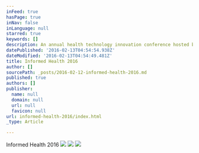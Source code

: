 ```yaml
---
inFeed: true
hasPage: true
inNav: false
inLanguage: null
starred: true
keywords: []
description: An annual health technology innovation conference hosted by the University of California San Francisco
datePublished: '2016-02-13T04:54:54.938Z'
dateModified: '2016-02-13T04:54:49.481Z'
title: Informed Health 2016
author: []
sourcePath: _posts/2016-02-12-informed-health-2016.md
published: true
authors: []
publisher:
  name: null
  domain: null
  url: null
  favicon: null
url: informed-health-2016/index.html
_type: Article

---
```

Informed Health 2016
![](https://the-grid-user-content.s3-us-west-2.amazonaws.com/d60934c1-60de-4bb9-9699-8fc9692aca43.gif)
![](https://the-grid-user-content.s3-us-west-2.amazonaws.com/e5b21ff8-4d3b-46e9-ae60-92247ab8d80f.jpg)
![](https://the-grid-user-content.s3-us-west-2.amazonaws.com/8a306cce-5b7f-4791-be59-5ed96fae169e.jpg)